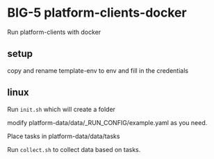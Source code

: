 # BIG-5 platform-clients-docker

Run platform-clients with docker

## setup

copy and rename template-env to env
and fill in the credentials

## linux
Run `init.sh` which will create a folder 

modify platform-data/data/_RUN_CONFIG/example.yaml as you need.

Place tasks in platform-data/data/tasks

Run `collect.sh` to collect data based on tasks.     

